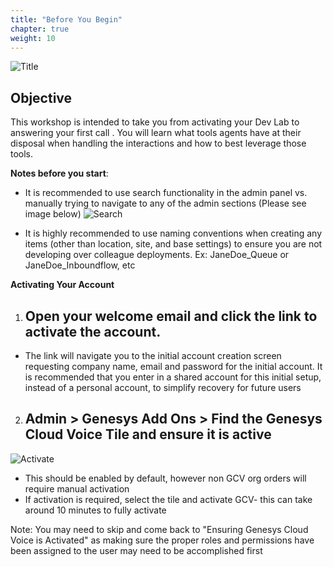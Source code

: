 ```yaml
---
title: "Before You Begin"
chapter: true
weight: 10
---
```


![Title](/images/DevLabSetup.jpg)
## Objective

This workshop is intended to take you from activating your Dev Lab to answering your first call . You will learn what tools agents have at their disposal when handling the interactions and how to best leverage those tools. 



**Notes before you start**:
* It is recommended to use search functionality in the admin panel vs. manually trying to navigate to any of the admin sections (Please see image below)
![Search](/images/gcadmin.png)

* It is highly recommended to use naming conventions when creating any items (other than location, site, and base settings) to ensure you are not developing over colleague deployments. Ex: JaneDoe_Queue or JaneDoe_Inboundflow, etc

**Activating Your Account**
1. ## Open your welcome email and click the link to activate the account. 
- The link will navigate you to the initial account creation screen requesting company  name, email and password for the initial account. It is recommended that you enter in a shared account for this initial setup, instead of a personal account, to simplify recovery for future users

2. ## Admin > Genesys Add Ons > Find the Genesys Cloud Voice Tile and ensure it is active
![Activate ](/images/activate.jpg)

- This should be enabled by default, however non GCV org orders will require manual activation <br>
- If activation is required, select the tile and activate GCV- this can take around 10 minutes to fully activate

Note: You may need to skip and come back to "Ensuring Genesys Cloud Voice is Activated" as making sure the proper roles and permissions have been assigned to the user may need to be accomplished first